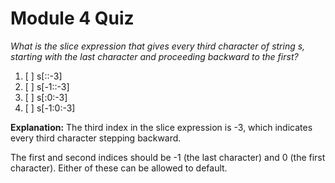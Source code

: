 # Module 4 Quiz

*What is the slice expression that gives every third character of string s, starting with the last character and proceeding backward to the first?*

1. [ ] s[::-3]
1. [ ] s[-1::-3]
1. [ ] s[:0:-3]
1. [ ] s[-1:0:-3]

**Explanation:**
The third index in the slice expression is -3, which indicates every third character stepping backward.

The first and second indices should be -1 (the last character) and 0 (the first character). Either of these can be allowed to default.